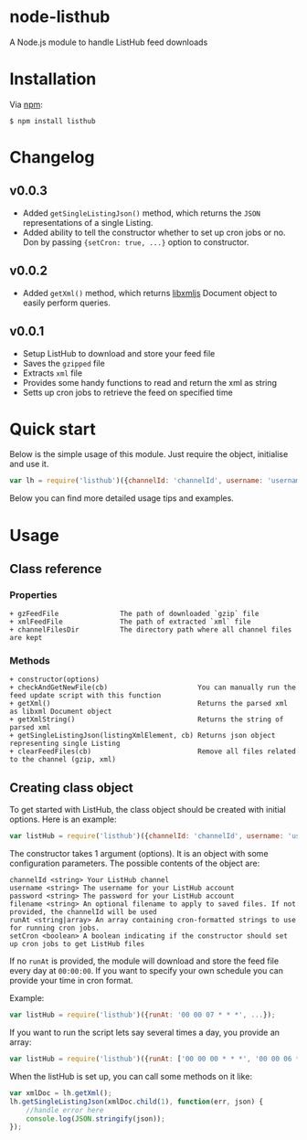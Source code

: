 # node-listhub

A Node.js module to handle ListHub feed downloads

# Installation

Via [npm][]:

    $ npm install listhub

# Changelog

## v0.0.3

- Added `getSingleListingJson()` method, which returns the `JSON` representations of a single Listing.
- Added ability to tell the constructor whether to set up cron jobs or no. Don by passing `{setCron: true, ...}` option to constructor.

## v0.0.2

- Added `getXml()` method, which returns [libxmljs][] Document object to easily perform queries. 

## v0.0.1

- Setup ListHub to download and store your feed file
- Saves the `gzipped` file
- Extracts `xml` file
- Provides some handy functions to read and return the xml as string
- Setts up cron jobs to retrieve the feed on specified time


# Quick start

Below is the simple usage of this module. Just require the object, initialise and use it.

```JavaScript
var lh = require('listhub')({channelId: 'channelId', username: 'username', password: 'pass'});
```

Below you can find more detailed usage tips and examples.

# Usage

## Class reference

### Properties

	+ gzFeedFile               The path of downloaded `gzip` file 
	+ xmlFeedFile              The path of extracted `xml` file
	+ channelFilesDir          The directory path where all channel files are kept

### Methods

	+ constructor(options)
	+ checkAndGetNewFile(cb)                      You can manually run the feed update script with this function
	+ getXml()                                    Returns the parsed xml as libxml Document object
	+ getXmlString()                              Returns the string of parsed xml
	+ getSingleListingJson(listingXmlElement, cb) Returns json object representing single Listing
	+ clearFeedFiles(cb)                          Remove all files related to the channel (gzip, xml)

## Creating class object

To get started with ListHub, the class object should be created with initial options. Here is an example:

```JavaScript
var listHub = require('listhub')({channelId: 'channelId', username: 'username', password: 'pass'});
```

The constructor takes 1 argument (options). It is an object with some configuration parameters. 
The possible contents of the object are:

```
channelId <string> Your ListHub channel
username <string> The username for your ListHub account
password <string> The password for your ListHub account
filename <string> An optional filename to apply to saved files. If not provided, the channelId will be used
runAt <string|array> An array containing cron-formatted strings to use for running cron jobs.
setCron <boolean> A boolean indicating if the constructor should set up cron jobs to get ListHub files
```

If no `runAt` is provided, the module will download and store the feed file every day at `00:00:00`.
If you want to specify your own schedule you can provide your time in cron format.

Example:

```JavaScript
var listHub = require('listhub')({runAt: '00 00 07 * * *', ...});
```  

If you want to run the script lets say several times a day, you provide an array:

```JavaScript
var listHub = require('listhub')({runAt: ['00 00 00 * * *', '00 00 06 * * *', '00 00 12 * * *'], ...});
```  

When the listHub is set up, you can call some methods on it like:

```JavaScript
var xmlDoc = lh.getXml();
lh.getSingleListingJson(xmlDoc.child(1), function(err, json) {
    //handle error here
    console.log(JSON.stringify(json));
});
```
 
[npm]: https://www.npmjs.org/package/listhub
[libxmljs]: https://github.com/polotek/libxmljs